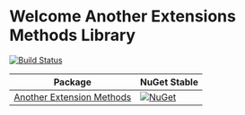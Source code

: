 # Welcome Another Extensions Methods Library


[![Build Status](https://dev.azure.com/ilkerhalil/Extensions/_apis/build/status/Extensions-CI?branchName=master)](https://dev.azure.com/ilkerhalil/Extensions/_build/latest?definitionId=4&branchName=master)

| Package | NuGet Stable | 
| ------- | ------------ | 
| [Another Extension Methods](https://www.nuget.org/packages/Another.Extension.Methods) | [![NuGet](https://img.shields.io/nuget/v/Another.Extension.Methods.svg)](https://www.nuget.org/packages/Another.Extension.Methods/) |